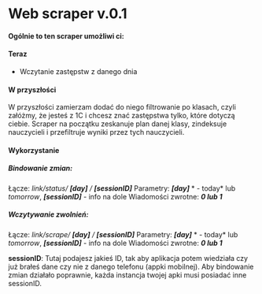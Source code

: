 # Web scraper v.0.1
#### Ogólnie to ten scraper umożliwi ci:
#### Teraz
* Wczytanie zastępstw z danego dnia
    
#### W przyszłości
W przyszłości zamierzam dodać do niego filtrowanie po klasach, czyli załóżmy, że jesteś z 1C i chcesz znać zastępstwa tylko, które dotyczą ciebie. Scraper na początku zeskanuje plan danej klasy, zindeksuje nauczycieli i przefiltruje wyniki przez tych nauczycieli.

#### Wykorzystanie

##### Bindowanie zmian: 

Łącze: *link/status/ **[day]** / **[sessionID]***
Parametry: ***[day]*** * - today* lub *tomorrow*, ***[sessionID]*** - info na dole
Wiadomości zwrotne: ***0 lub 1***

##### Wczytywanie zwolnień: 

Łącze: *link/scrape/ **[day]** / **[sessionID]***
Parametry: ***[day]*** * - today* lub *tomorrow*, ***[sessionID]*** - info na dole
Wiadomości zwrotne: ***0 lub 1***

**sessionID**: Tutaj podajesz jakieś ID, tak aby aplikacja potem wiedziała czy już brałeś dane czy nie z danego telefonu (appki mobilnej). Aby bindowanie zmian działało poprawnie, każda instancja twojej apki musi posiadać inne sessionID.
